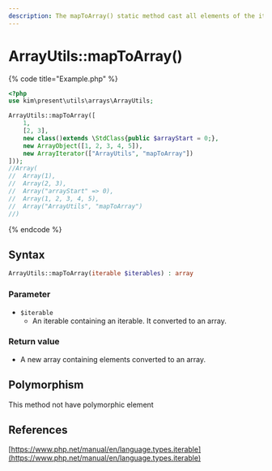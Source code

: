 ```yaml
---
description: The mapToArray() static method cast all elements of the iterable to an array
---
```


# ArrayUtils::mapToArray\(\)

{% code title="Example.php" %}
```php
<?php
use kim\present\utils\arrays\ArrayUtils;

ArrayUtils::mapToArray([
    1,
    [2, 3],
    new class()extends \StdClass{public $arrayStart = 0;},
    new ArrayObject([1, 2, 3, 4, 5]),
    new ArrayIterator(["ArrayUtils", "mapToArray"])
]));
//Array(
//  Array(1),
//  Array(2, 3),
//  Array("arrayStart" => 0),
//  Array(1, 2, 3, 4, 5),
//  Array("ArrayUtils", "mapToArray")
//)
```
{% endcode %}

## Syntax

```php
ArrayUtils::mapToArray(iterable $iterables) : array
```

### Parameter

* `$iterable`
  * An iterable containing an iterable. It converted to an array.

### Return value

* A new array containing elements converted to an array.

## Polymorphism

This method not have polymorphic element

## References

[https://www.php.net/manual/en/language.types.iterable](https://www.php.net/manual/en/language.types.iterable)

